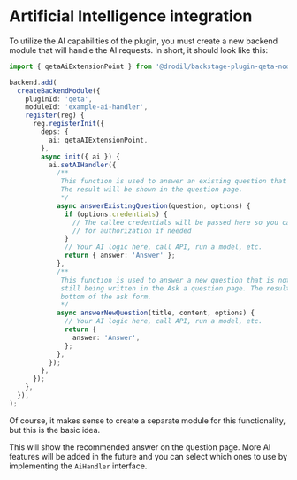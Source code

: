 # Artificial Intelligence integration

To utilize the AI capabilities of the plugin, you must create a new backend module that will handle the AI requests.
In short, it should look like this:

```ts
import { qetaAiExtensionPoint } from '@drodil/backstage-plugin-qeta-node';

backend.add(
  createBackendModule({
    pluginId: 'qeta',
    moduleId: 'example-ai-handler',
    register(reg) {
      reg.registerInit({
        deps: {
          ai: qetaAIExtensionPoint,
        },
        async init({ ai }) {
          ai.setAIHandler({
            /**
             This function is used to answer an existing question that is already in the database.
             The result will be shown in the question page.
             */
            async answerExistingQuestion(question, options) {
              if (options.credentials) {
                // The callee credentials will be passed here so you can do additional checks
                // for authorization if needed
              }
              // Your AI logic here, call API, run a model, etc.
              return { answer: 'Answer' };
            },
            /**
             This function is used to answer a new question that is not in the database but is
             still being written in the Ask a question page. The result will be shown in the 
             bottom of the ask form.
             */
            async answerNewQuestion(title, content, options) {
              // Your AI logic here, call API, run a model, etc.
              return {
                answer: 'Answer',
              };
            },
          });
        },
      });
    },
  }),
);
```

Of course, it makes sense to create a separate module for this functionality, but this is the basic idea.

This will show the recommended answer on the question page. More AI features will be added in the future and you can
select which ones to use by implementing the `AiHandler` interface.
